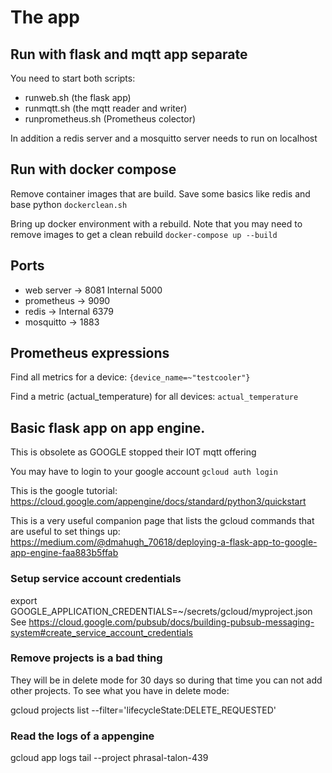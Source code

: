 # The app

## Run with flask and mqtt app separate
You need to start both scripts:
* runweb.sh (the flask app)
* runmqtt.sh (the mqtt reader and writer)
* runprometheus.sh (Prometheus colector)

In addition a redis server and a mosquitto server needs to run on localhost

## Run with docker compose

Remove container images that are build. Save some basics like redis and base python
`dockerclean.sh`

Bring up docker environment with a rebuild. Note that you may need to remove images to get a
clean rebuild
`docker-compose up --build`

## Ports
* web server -> 8081 Internal 5000
* prometheus -> 9090
* redis -> Internal  6379
* mosquitto -> 1883

## Prometheus expressions

Find all metrics for a device:
`{device_name=~"testcooler"}   `

Find a metric (actual_temperature) for all devices:
`actual_temperature`
## Basic flask app on app engine.
This is obsolete as GOOGLE stopped their IOT mqtt offering

You may have to login to your google account
`gcloud auth login`

This is the google tutorial:
https://cloud.google.com/appengine/docs/standard/python3/quickstart

This is a very useful companion page that lists the gcloud commands that are useful to set things up:
https://medium.com/@dmahugh_70618/deploying-a-flask-app-to-google-app-engine-faa883b5ffab

### Setup service account credentials
export GOOGLE_APPLICATION_CREDENTIALS=~/secrets/gcloud/myproject.json
See https://cloud.google.com/pubsub/docs/building-pubsub-messaging-system#create_service_account_credentials

### Remove projects is a bad thing
They will be in delete mode for 30 days so during that time you can not add other projects. To see what you have in delete mode:

gcloud projects list --filter='lifecycleState:DELETE_REQUESTED'


### Read the logs of a appengine
gcloud app logs tail --project phrasal-talon-439
